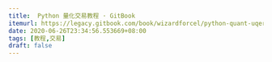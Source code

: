 ```yaml
---
title:  Python 量化交易教程 · GitBook
itemurl: https://legacy.gitbook.com/book/wizardforcel/python-quant-uqer/details
date: 2020-06-26T23:34:56.553669+08:00
tags: [教程,交易]
draft: false
---
```


